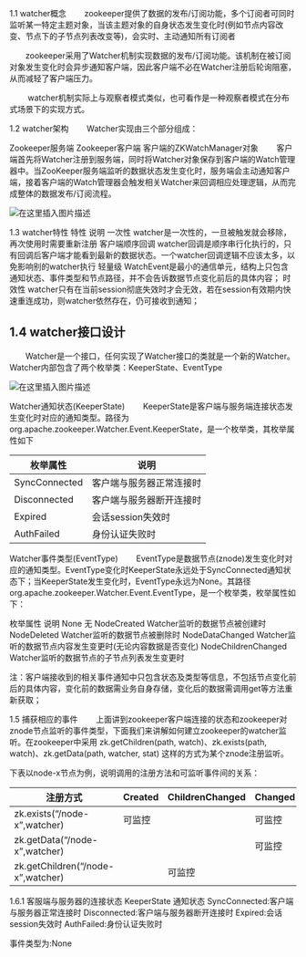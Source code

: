 1.1 watcher概念
  zookeeper提供了数据的发布/订阅功能，多个订阅者可同时监听某一特定主题对象，当该主题对象的自身状态发生变化时(例如节点内容改变、节点下的子节点列表改变等)，会实时、主动通知所有订阅者

  zookeeper采用了Watcher机制实现数据的发布/订阅功能。该机制在被订阅对象发生变化时会异步通知客户端，因此客户端不必在Watcher注册后轮询阻塞，从而减轻了客户端压力。

   watcher机制实际上与观察者模式类似，也可看作是一种观察者模式在分布式场景下的实现方式。

1.2 watcher架构
  Watcher实现由三个部分组成：

Zookeeper服务端
Zookeeper客户端
客户端的ZKWatchManager对象
  客户端首先将Watcher注册到服务端，同时将Watcher对象保存到客户端的Watch管理器中。当ZooKeeper服务端监听的数据状态发生变化时，服务端会主动通知客户端，接着客户端的Watch管理器会触发相关Watcher来回调相应处理逻辑，从而完成整体的数据发布/订阅流程。

 ![在这里插入图片描述](https://xue-online.oss-cn-hangzhou.aliyuncs.com/uPic/20220907/1662520381_ehQjtl.png)



1.3 watcher特性
特性	说明
一次性	watcher是一次性的，一旦被触发就会移除，再次使用时需要重新注册
客户端顺序回调	watcher回调是顺序串行化执行的，只有回调后客户端才能看到最新的数据状态。一个watcher回调逻辑不应该太多，以免影响别的watcher执行
轻量级	WatchEvent是最小的通信单元，结构上只包含通知状态、事件类型和节点路径，并不会告诉数据节点变化前后的具体内容；
时效性	watcher只有在当前session彻底失效时才会无效，若在session有效期内快速重连成功，则watcher依然存在，仍可接收到通知；

## 1.4 watcher接口设计

  Watcher是一个接口，任何实现了Watcher接口的类就是一个新的Watcher。Watcher内部包含了两个枚举类：KeeperState、EventType

 ![在这里插入图片描述](https://xue-online.oss-cn-hangzhou.aliyuncs.com/uPic/20220907/1662520913_RcdzXy.png)

Watcher通知状态(KeeperState)
  KeeperState是客户端与服务端连接状态发生变化时对应的通知类型。路径为org.apache.zookeeper.Watcher.Event.KeeperState，是一个枚举类，其枚举属性如下

| 枚举属性      | 说明                     |
| ------------- | ------------------------ |
| SyncConnected | 客户端与服务器正常连接时 |
| Disconnected  | 客户端与服务器断开连接时 |
| Expired       | 会话session失效时        |
| AuthFailed    | 身份认证失败时           |

 Watcher事件类型(EventType)
  EventType是数据节点(znode)发生变化时对应的通知类型。EventType变化时KeeperState永远处于SyncConnected通知状态下；当KeeperState发生变化时，EventType永远为None。其路径org.apache.zookeeper.Watcher.Event.EventType，是一个枚举类，枚举属性如下：

枚举属性	说明
None	无
NodeCreated	Watcher监听的数据节点被创建时
NodeDeleted	Watcher监听的数据节点被删除时
NodeDataChanged	Watcher监听的数据节点内容发生变更时(无论内容数据是否变化)
NodeChildrenChanged	Watcher监听的数据节点的子节点列表发生变更时

注：客户端接收到的相关事件通知中只包含状态及类型等信息，不包括节点变化前后的具体内容，变化前的数据需业务自身存储，变化后的数据需调用get等方法重新获取；

1.5 捕获相应的事件
  上面讲到zookeeper客户端连接的状态和zookeeper对znode节点监听的事件类型，下面我们来讲解如何建立zookeeper的watcher监听。在zookeeper中采用
zk.getChildren(path, watch)、zk.exists(path, watch)、zk.getData(path, watcher, stat)
这样的方式为某个znode注册监听。

下表以node-x节点为例，说明调用的注册方法和可监听事件间的关系：

| 注册方式                          | Created | ChildrenChanged | Changed | Deleted |
| --------------------------------- | ------- | --------------- | ------- | ------- |
| zk.exists(“/node-x”,watcher)      | 可监控  |                 | 可监控  | 可监控  |
| zk.getData(“/node-x”,watcher)     |         |                 | 可监控  | 可监控  |
| zk.getChildren(“/node-x”,watcher) |         | 可监控          |         | 可监控  |

1.6.1 客服端与服务器的连接状态
KeeperState 通知状态
SyncConnected:客户端与服务器正常连接时
Disconnected:客户端与服务器断开连接时
Expired:会话session失效时
AuthFailed:身份认证失败时

事件类型为:None
